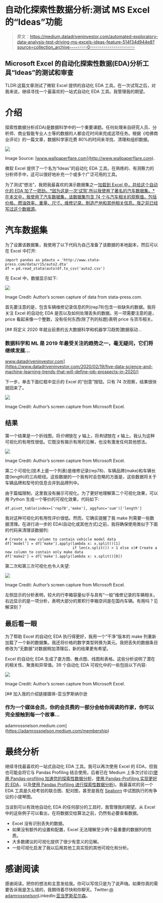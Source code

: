 # 自动化探索性数据分析:测试 MS Excel 的“Ideas”功能

> 原文：<https://medium.datadriveninvestor.com/automated-exploratory-data-analysis-test-driving-ms-excels-ideas-feature-514f34d944e8?source=collection_archive---------0----------------------->

## Microsoft Excel 的自动化探索性数据(EDA)分析工具“Ideas”的测试和审查

TLDR:这篇文章测试了微软 Excel 提供的自动化 EDA 工具。在一次试驾之后，对我来说，继续寻找一个最喜欢的一站式自动化 EDA 工具。我管理我的期望。

# 介绍

探索性数据分析(EDA)是数据科学中的一个重要课题。任何处理来自研究人员、分析师、商业智能专业人士等的数据的人都会花时间来完成这项任务。根据《哈佛商业评论》的一篇文章，数据科学家花费 80%的时间来寻找、清理和组织数据。

![](img/3dd9f7238029fa25f059eb6d511abb79.png)

Image Source: [www.wallpaperflare.com](http://www.wallpaperflare.com).

微软 Excel 提供了一个名为“Ideas”的自动化 EDA 工具。在熟练的、有洞察力的分析师手中，这可以很好地补充一个或多个广泛可用的工具。

为了测试“想法”，我把我最喜欢的演示数据集之一[加载到 Excel 中，并给这个自动化的 EDA 加了一把劲。*因为这是一次‘试驾’,所以我使用了著名的汽车数据集。*在本文中，我使用了汽车数据集，该数据集包含 74 个与汽车相关的观察值，包括价格、燃油效率、重量、尺寸、维修记录、制造产地和其他相关信息。我之前已经写过这个数据源](https://towardsdatascience.com/three-datasets-i-often-use-as-examples-c70ec5b2f793)。

# 汽车数据集

为了设置该数据集，我使用了以下代码为自己准备了该数据的本地副本，然后可以在 Excel 中打开:

```
import pandas as pdauto = 'http://www.stata-press.com/data/r15/auto2.dta'
df = pd.read_stata(auto)df.to_csv('auto2.csv')
```

在 Excel 中，数据显示如下:

![](img/3b9d69be64e98de065b3ae7ee33f257c.png)

Image Credit: Author’s screen capture of data from stata-press.com.

首先要注意的是，包含车辆维修记录信息的列(rep78)包含一些缺失的数据。我将关注 Excel 的自动化 EDA 是否以及如何处理丢失的数据。另一项需要注意的是，price 看起来像一个整数，没有任何东西(除了列的标题)表明 price 与货币相关。

[](https://www.datadriveninvestor.com/2020/02/19/five-data-science-and-machine-learning-trends-that-will-define-job-prospects-in-2020/) [## 将定义 2020 年就业前景的五大数据科学和机器学习趋势|数据驱动…

### 数据科学和 ML 是 2019 年最受关注的趋势之一，毫无疑问，它们将继续发展…

www.datadriveninvestor.com](https://www.datadriveninvestor.com/2020/02/19/five-data-science-and-machine-learning-trends-that-will-define-job-prospects-in-2020/) 

下一步，单击下面红框中显示的 Excel 的“创意”按钮。只有 74 次观察，结果很快就回来了。

![](img/2a351b14300496456f3c2a46296aef95.png)

Image Credit: Author’s screen capture from Microsoft Excel.

## 结果

第一个结果是一个折线图，将*价格*放在 *y* 轴上，将*制造*放在 *x* 轴上。我认为这种可视化的有用性很低。它既没有揭示有用的见解，也没有激发任何其他想法。

![](img/6d35842ce65aa1d12e045773e53fa759.png)

Image Credit: Author’s screen capture from Microsoft Excel.

第二个可视化(技术上是一个列表)是维修记录(rep78)、车辆品牌(make)和车辆长度(length)的三向枢纽。这些数据的一个我有时会忽略的方面是，这些数据将关于车辆品牌和型号的信息合并到品牌列中。

由于篇幅限制，这里我没有展示可视化。为了更好地理解第二个可视化效果，可以用 Python 生成一个等价的可视化效果，代码如下:

```
df.pivot_table(index=['rep78','make'], aggfunc='sum')['length']
```

我对这种可视化的有用性评价很低。然而，它确实提醒了我 make 列需要一些数据清理。在进行进一步的 EDA(自动化或其他方式)之前，我将确保使用类似于下面的代码来清理该数据列:

```
# Create a new column to contain vehicle model data
df[‘model’] = df[‘make’].apply(lambda x: x.split()[1] 
                               if len(x.split()) > 1 else x)# Create a new column to contain only make data
df['make2'] = df['make'].apply(lambda x: x.split()[0])
```

第二次和第三次可视化也令人失望:

![](img/7989b0cb98b094b4880df38ef45e42da.png)

Image Credit: Author’s screen capture from Microsoft Excel.

左侧显示的分析表明，较大的行李箱容量似乎与具有“一般”维修记录的车辆相关。右边显示的是一项分析，表明大部分的累积行李箱空间是在国内车辆。有用吗？见解深刻？

## 最后看一眼

为了帮助 Excel 的自动化 EDA 执行得更好，我用一个“干净”版本的 make 列重新加载了一个新的数据集。我还将价格的数字类型转换为美元。我把丢失的数据条目修改为“无数据”对数据稍加清理后，新的结果更有希望。

Excel 的自动化 EDA 生成了直方图、散点图、线图和表格。这些分析说明了潜在的相关性、聚类和异常值。39 个自动化 EDA 可视化中的一些包括以下内容:

![](img/f37c073575d9d8d9a2ae166295f3fb9c.png)

Image Credit: Author’s screen capture from Microsoft Excel.

[](https://adamrossnelson.medium.com/membership) [## 加入我的介绍链接媒体-亚当罗斯纳尔逊

### 作为一个媒体会员，你的会员费的一部分会给你阅读的作家，你可以完全接触到每一个故事…

adamrossnelson.medium.com](https://adamrossnelson.medium.com/membership) 

# 最终分析

继续寻找最喜欢的一站式自动化 EDA 工具。我可以再次使用 Excel 的 EDA，但我也可能会将它与 Pandas Profiling 结合使用，后者已在 Medium 上多次讨论过([使用 Pandas-profiling 加速您的探索性数据分析](https://towardsdatascience.com/speed-up-your-exploratory-data-analysis-with-pandas-profiling-88b33dc53625)，[使用 Pandas-Profiling 实现更好的 EDA](https://towardsdatascience.com/a-better-eda-with-pandas-profiling-e842a00e1136)，以及[使用 Pandas Profiling 进行探索性数据分析](https://towardsdatascience.com/exploratory-data-analysis-with-pandas-profiling-de3aae2ddff3))。我最喜欢的另一个 EDA 工具是久经考验的联合图、配对图，甚至是我在 [Seaborn](https://seaborn.pydata.org/examples/index.html) 中试图执行的有争议的小提琴图。

当谈到可以有效地自动化 EDA 的任何部分的工具时，我管理我的期望。从 Excel 中的这些例子可以看出，在将数据交给算法之前，仍然有必要查看数据。

*   Excel 没有识别丢失的数据。
*   如果没有额外的设置和配置，Excel 无法理解至少两个最重要的数据列的性质。
*   大多数建议的可视化提供了很少有意义的见解。
*   一些可视化启发了我以后用其他工具实现的其他可视化和分析。

# 感谢阅读

感谢阅读。把你的想法和主意发给我。你可以写信只是为了说声嗨。如果你真的需要告诉我是怎么错的，我期待着尽快和你聊天。Twitter:[@ adamrossnelson](https://twitter.com/adamrossnelson)LinkedIn:[亚当罗斯尼尔森](https://www.linkedin.com/in/arnelson/)。